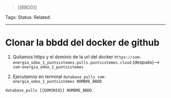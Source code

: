 > [[BBDD]]

Tags:
Status: 
Related: 

___

# Clonar la bbdd del docker de github

1. Quitamos https y el dominio de la url del docker
	`https://som-energia_odoo_1_puntsistemes.pulls.puntsistemes.cloud` 
	(después)--> `som-energia_odoo_1_puntsistemes`
	
2. Ejecutamos en terminal
	`database_pulls som-energia_odoo_1_puntsistemes NOMBRE_BBDD`

```
database_pulls {{DOMINIO}} NOMBRE_BBDD
```
 